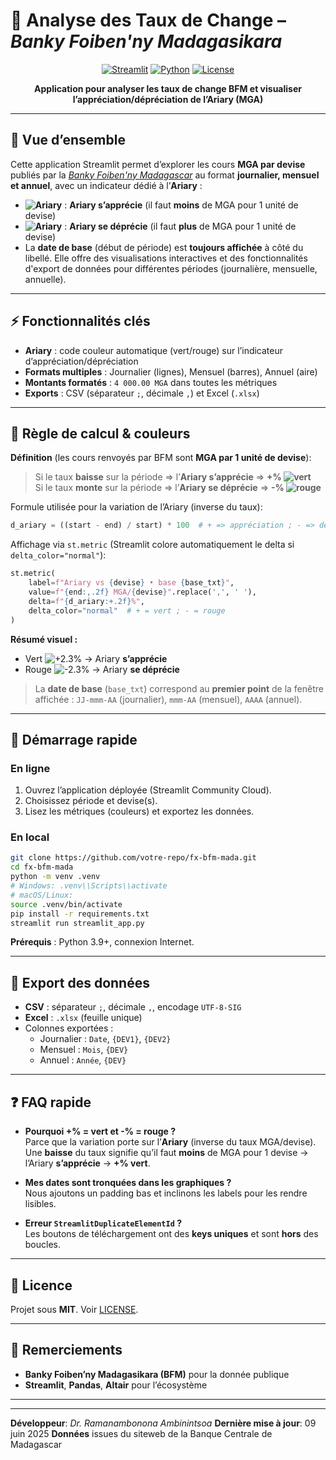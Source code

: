 # 💱 Analyse des Taux de Change – *Banky Foiben'ny Madagasikara*

<div align="center">

[![Streamlit](https://img.shields.io/badge/Streamlit-FF4B4B?style=for-the-badge&logo=Streamlit&logoColor=white)](https://streamlit.io/)
[![Python](https://img.shields.io/badge/Python-3776AB?style=for-the-badge&logo=python&logoColor=white)](https://www.python.org/)
[![License](https://img.shields.io/badge/License-MIT-green.svg?style=for-the-badge)](LICENSE)

**Application pour analyser les taux de change BFM et visualiser l’appréciation/dépréciation de l’Ariary (MGA)**

</div>

---

## 🎯 Vue d’ensemble

Cette application Streamlit permet d’explorer les cours **MGA par devise**  publiés par la *[Banky Foiben'ny Madagascar](https://www.banky-foibe.mg/marche_marche-de-change)* au format **journalier, mensuel et annuel**, avec un indicateur dédié à l’**Ariary** :
- **![Ariary](https://img.shields.io/badge/-%2B2.3%25-brightgreen)** : **Ariary s’apprécie** (il faut **moins** de MGA pour 1 unité de devise)
-  **![Ariary](https://img.shields.io/badge/Ariary_%2B-2.3%25-deep%20pink?color=ff1493)** : **Ariary se déprécie** (il faut **plus** de MGA pour 1 unité de devise)
- La **date de base** (début de période) est **toujours affichée** à côté du libellé.
Elle offre des visualisations interactives et des fonctionnalités d'export de données pour différentes périodes (journalière, mensuelle, annuelle).
---

## ⚡ Fonctionnalités clés

- **Ariary** : code couleur automatique (vert/rouge) sur l’indicateur d’appréciation/dépréciation
- **Formats multiples** : Journalier (lignes), Mensuel (barres), Annuel (aire)
- **Montants formatés** : `4 000.00 MGA` dans toutes les métriques
- **Exports** : CSV (séparateur `;`, décimale `,`) et Excel (`.xlsx`)

---

## 🧮 Règle de calcul & couleurs

**Définition** (les cours renvoyés par BFM sont **MGA par 1 unité de devise**):  
> Si le taux **baisse** sur la période ⇒ l’**Ariary s’apprécie** ⇒ **+% ![vert](https://img.shields.io/badge/Ariary_%2B2.3%25-vert-brightgreen)**  
> Si le taux **monte** sur la période ⇒ l’**Ariary se déprécie** ⇒ **-% ![rouge](https://img.shields.io/badge/Ariary_%2B2.3%25-deep%20pink?color=ff1493)**

Formule utilisée pour la variation de l’Ariary (inverse du taux):
```python
d_ariary = ((start - end) / start) * 100  # + => appréciation ; - => dépréciation
```

Affichage via `st.metric` (Streamlit colore automatiquement le delta si `delta_color="normal"`):
```python
st.metric(
    label=f"Ariary vs {devise} • base {base_txt}",
    value=f"{end:,.2f} MGA/{devise}".replace(',', ' '),
    delta=f"{d_ariary:+.2f}%",
    delta_color="normal"  # + = vert ; - = rouge
)
```

**Résumé visuel :**  
- Vert ![+2.3%](https://img.shields.io/badge/Ariary_%2B2.3%25-vert-brightgreen) → Ariary **s’apprécie**  
- Rouge ![-2.3%](https://img.shields.io/badge/Ariary_%2B2.3%25-deep%20pink?color=ff1493) → Ariary **se déprécie**

> La **date de base** (`base_txt`) correspond au **premier point** 
de la fenêtre affichée : `JJ-mmm-AA` (journalier), `mmm-AA` (mensuel), `AAAA` (annuel).

---

## 🚀 Démarrage rapide

### En ligne
1. Ouvrez l’application déployée (Streamlit Community Cloud).
2. Choisissez période et devise(s).
3. Lisez les métriques (couleurs) et exportez les données.

### En local
```bash
git clone https://github.com/votre-repo/fx-bfm-mada.git
cd fx-bfm-mada
python -m venv .venv
# Windows: .venv\\Scripts\\activate
# macOS/Linux:
source .venv/bin/activate
pip install -r requirements.txt
streamlit run streamlit_app.py
```

**Prérequis** : Python 3.9+, connexion Internet.

---

## 🧾 Export des données

- **CSV** : séparateur `;`, décimale `,`, encodage `UTF-8-SIG`
- **Excel** : `.xlsx` (feuille unique)
- Colonnes exportées :
  - Journalier : `Date`, `{DEV1}`, `{DEV2}`
  - Mensuel : `Mois`, `{DEV}`
  - Annuel : `Année`, `{DEV}`

---


## ❓ FAQ rapide

- **Pourquoi +% = vert et -% = rouge ?**  
  Parce que la variation porte sur l’**Ariary** (inverse du taux MGA/devise). Une **baisse** du taux signifie qu’il faut **moins** de MGA pour 1 devise → l’Ariary **s’apprécie** → **+% vert**.

- **Mes dates sont tronquées dans les graphiques ?**  
  Nous ajoutons un padding bas et inclinons les labels pour les rendre lisibles.

- **Erreur `StreamlitDuplicateElementId` ?**  
  Les boutons de téléchargement ont des **keys uniques** et sont **hors** des boucles.

---

## 📜 Licence

Projet sous **MIT**. Voir [LICENSE](LICENSE).

---

## 🙏 Remerciements

- **Banky Foiben’ny Madagasikara (BFM)** pour la donnée publique
- **Streamlit**, **Pandas**, **Altair** pour l’écosystème

---



---
**Développeur**: *Dr. Ramanambonona Ambinintsoa*
**Dernière mise à jour**: 09 juin 2025
**Données** issues du siteweb de la Banque Centrale de Madagascar
